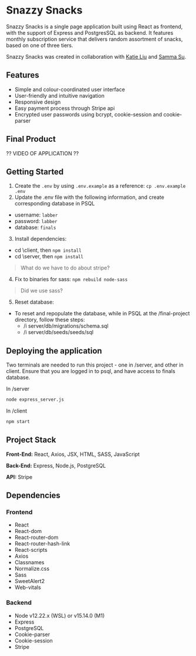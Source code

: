 # Snazzy Snacks 

Snazzy Snacks is a single page application built using React as frontend, with the support of Express and PostgresSQL as backend. It features monthly subscription service that delivers random assortment of snacks, based on one of three tiers. 

Snazzy Snacks was created in collaboration with [Katie Liu](https://github.com/thekatcodes) and [Samma Su](https://github.com/EuphieSS).

## Features

- Simple and colour-coordinated user interface
- User-friendly and intuitive navigation
- Responsive design
- Easy payment process through Stripe api
- Encrypted user passwords using bcrypt, cookie-session and cookie-parser

## Final Product

?? VIDEO OF APPLICATION ??

## Getting Started

1. Create the `.env` by using `.env.example` as a reference: `cp .env.example .env`
2. Update the .env file with the following information, and create corresponding database in PSQL 
  - username: `labber` 
  - password: `labber` 
  - database: `finals`
3. Install dependencies:
  - cd \client, then `npm install`
  - cd \server, then `npm install`

>What do we have to do about stripe? 

4. Fix to binaries for sass: `npm rebuild node-sass`

>Did we use sass? 

5. Reset database: 
  - To reset and repopulate the database, while in PSQL at the /final-project directory, follow these steps:
    - /i server/db/migrations/schema.sql
    - /i server/db/seeds/seeds/sql

## Deploying the application

Two terminals are needed to run this project - one in /server, and other in client. Ensure that you are logged in to psql, and have access to finals database. 

In /server
```sh
node express_server.js
```

In /client
```sh
npm start
```

## Project Stack

__Front-End:__ React, Axios, JSX, HTML, SASS, JavaScript

__Back-End:__ Express, Node.js, PostgreSQL

__API:__ Stripe

## Dependencies

### Frontend

- React
- React-dom
- React-router-dom
- React-router-hash-link
- React-scripts
- Axios
- Classnames
- Normalize.css
- Sass
- SweetAlert2
- Web-vitals

### Backend

- Node v12.22.x (WSL) or v15.14.0 (M1)
- Express
- PostgreSQL
- Cookie-parser
- Cookie-session
- Stripe

